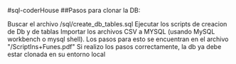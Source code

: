 #sql-coderHouse
##Pasos para clonar la DB:

Buscar el archivo /sql/create_db_tables.sql
Ejecutar los scripts de creacion de Db y de tablas
Importar los archivos CSV a MYSQL (usando MySQL workbench o mysql shell). Los pasos para esto se encuentran en el archivo "/ScriptIns+Funes.pdf"
Si realizo los pasos correctamente, la db ya debe estar clonada en su entorno local